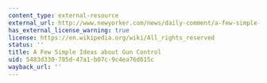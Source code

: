 ```yaml
---
content_type: external-resource
external_url: http://www.newyorker.com/news/daily-comment/a-few-simple-ideas-about-gun-control
has_external_license_warning: true
license: https://en.wikipedia.org/wiki/All_rights_reserved
status: ''
title: A Few Simple Ideas about Gun Control
uid: 5483d330-785d-47a1-b07c-9c4ea76d615c
wayback_url: ''
---
```

